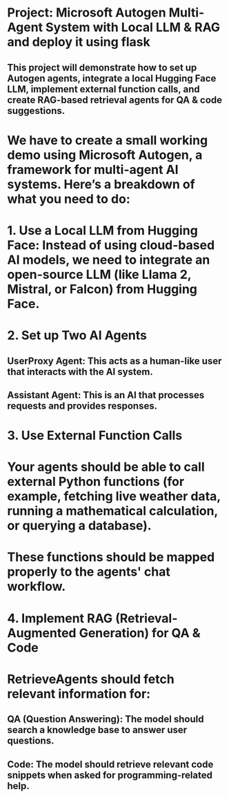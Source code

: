 #  Project: Microsoft Autogen Multi-Agent System with Local LLM & RAG and deploy it using flask
## This project will demonstrate how to set up Autogen agents, integrate a local Hugging Face LLM, implement external function calls, and create RAG-based retrieval agents for QA & code suggestions.
# We have to create a small working demo using Microsoft Autogen, a framework for multi-agent AI systems. Here’s a breakdown of what you need to do:
# 1. Use a Local LLM from Hugging Face: Instead of using cloud-based AI models, we need to integrate an open-source LLM (like Llama 2, Mistral, or Falcon) from Hugging Face.
# 2. Set up Two AI Agents
## UserProxy Agent: This acts as a human-like user that interacts with the AI system.
## Assistant Agent: This is an AI that processes requests and provides responses.
# 3. Use External Function Calls
# Your agents should be able to call external Python functions (for example, fetching live weather data, running a mathematical calculation, or querying a database).
# These functions should be mapped properly to the agents' chat workflow.
# 4. Implement RAG (Retrieval-Augmented Generation) for QA & Code
# RetrieveAgents should fetch relevant information for:
## QA (Question Answering): The model should search a knowledge base to answer user questions.
## Code: The model should retrieve relevant code snippets when asked for programming-related help.
